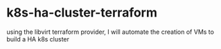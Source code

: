 # k8s-ha-cluster-terraform
using the libvirt terraform provider, I will automate the creation of VMs to build a HA k8s cluster

